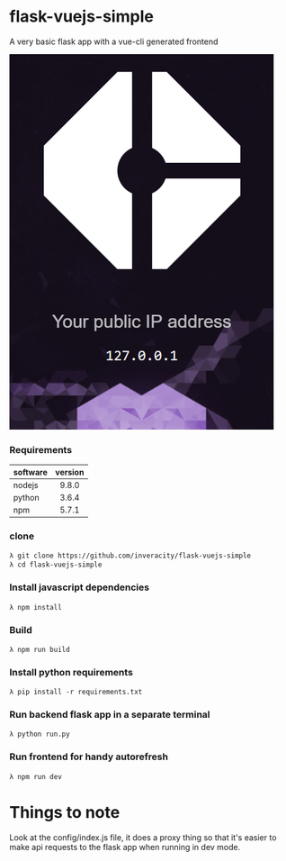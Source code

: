 # flask-vuejs-simple
A very basic flask app with a vue-cli generated frontend

![example](images/vuejs.gif)

### Requirements

| software | version |
|----------|:-------:|
| nodejs   | 9.8.0   |
| python   | 3.6.4   |
| npm      | 5.7.1   |


### clone
```
λ git clone https://github.com/inveracity/flask-vuejs-simple
λ cd flask-vuejs-simple
```

### Install javascript dependencies
```
λ npm install
```

### Build
```
λ npm run build
```

### Install python requirements
```
λ pip install -r requirements.txt
```

### Run backend flask app in a separate terminal
```
λ python run.py
```

### Run frontend for handy autorefresh
```
λ npm run dev
```

# Things to note

Look at the config/index.js file, it does a proxy thing so that it's easier to make api requests to the flask app when running in dev mode.
